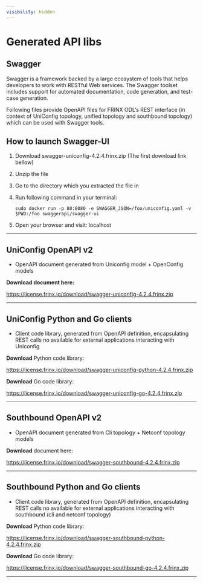 ```yaml
---
visibility: hidden
---
```


# Generated API libs

## Swagger

Swagger is a framework backed by a large ecosystem of tools that helps
developers to work with RESTful Web services. The Swagger toolset
includes support for automated documentation, code generation, and
test-case generation.

Following files provide OpenAPI files for FRINX ODL’s REST interface (in
context of UniConfig topology, unified topology and southbound topology)
which can be used with Swagger tools.

## How to launch Swagger-UI

1. Download swagger-uniconfig-4.2.4.frinx.zip (The first download link
    bellow)
2. Unzip the file
3. Go to the directory which you extracted the file in
4. Run following command in your terminal:

   ```
   sudo docker run -p 80:8080 -e SWAGGER_JSON=/foo/uniconfig.yaml -v $PWD:/foo swaggerapi/swagger-ui
   ```
5.  Open your browser and visit: localhost

---

## UniConfig OpenAPI v2

- OpenAPI document generated from Uniconfig model + OpenConfig models

**Download document here:**

[<https://license.frinx.io/download/swagger-uniconfig-4.2.4.frinx.zip>](https://license.frinx.io/download/swagger-uniconfig-4.2.4.frinx.zip)

---

## UniConfig Python and Go clients

-   Client code library, generated from OpenAPI definition,
    encapsulating REST calls no available for external applications
    interacting with Uniconfig

**Download** Python code library:

[<https://license.frinx.io/download/swagger-uniconfig-python-4.2.4.frinx.zip>](https://license.frinx.io/download/swagger-uniconfig-python-4.2.4.frinx.zip)

**Download** Go code library:

[<https://license.frinx.io/download/swagger-uniconfig-go-4.2.4.frinx.zip>](https://license.frinx.io/download/swagger-uniconfig-go-4.2.4.frinx.zip)

---

Southbound OpenAPI v2
---------------------

-   OpenAPI document generated from Cli topology + Netconf topology
    models

**Download** document here:

[<https://license.frinx.io/download/swagger-southbound-4.2.4.frinx.zip>](https://license.frinx.io/download/swagger-southbound-4.2.4.frinx.zip)

---

Southbound Python and Go clients
--------------------------------

-   Client code library, generated from OpenAPI definition,
    encapsulating REST calls no available for external applications
    interacting with southbound (cli and netconf topology)

**Download** Python code library:

[<https://license.frinx.io/download/swagger-southbound-python-4.2.4.frinx.zip>](https://license.frinx.io/download/swagger-southbound-python-4.2.4.frinx.zip)

**Download** Go code library:

[<https://license.frinx.io/download/swagger-southbound-go-4.2.4.frinx.zip>](https://license.frinx.io/download/swagger-southbound-go-4.2.4.frinx.zip)

* * * * *
